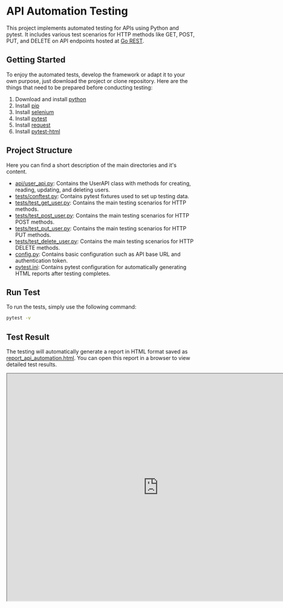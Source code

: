 # API Automation Testing
This project implements automated testing for APIs using Python and pytest. It includes various test scenarios for HTTP methods like GET, POST, PUT, and DELETE on API endpoints hosted at [Go REST](https://gorest.co.in/).

## Getting Started
To enjoy the automated tests, develop the framework or adapt it to your own purpose, just download the project or clone repository.
Here are the things that need to be prepared before conducting testing:
1. Download and install [python](https://www.python.org/downloads/)
2. Install [pip](https://pypi.org/project/pip/)
3. Install [selenium](https://pypi.org/project/selenium/)
4. Install [pytest](https://pypi.org/project/pytest/)
5. Install [request](https://pypi.org/project/requests/)
6. Install [pytest-html](https://pypi.org/project/pytest-html/)

## Project Structure
Here you can find a short description of the main directories and it's content.
- [api/user_api.py](https://github.com/wahuyhidayat/API-Automation-Test-using-Selenium-Python/blob/main/api/user_api.py): Contains the UserAPI class with methods for creating, reading, updating, and deleting users.
- [tests/conftest.py](https://github.com/wahuyhidayat/API-Automation-Test-using-Selenium-Python/blob/main/tests/conftest.py): Contains pytest fixtures used to set up testing data.
- [tests/test_get_user.py](https://github.com/wahuyhidayat/API-Automation-Test-using-Selenium-Python/blob/main/tests/test_get_user.py): Contains the main testing scenarios for HTTP methods.
- [tests/test_post_user.py](https://github.com/wahuyhidayat/API-Automation-Test-using-Selenium-Python/blob/main/tests/test_post_user.py): Contains the main testing scenarios for HTTP POST methods.
- [tests/test_put_user.py](https://github.com/wahuyhidayat/API-Automation-Test-using-Selenium-Python/blob/main/tests/test_put_user.py): Contains the main testing scenarios for HTTP PUT methods.
- [tests/test_delete_user.py](https://github.com/wahuyhidayat/API-Automation-Test-using-Selenium-Python/blob/main/tests/test_delete_user.py): Contains the main testing scenarios for HTTP DELETE methods.
- [config.py](https://github.com/wahuyhidayat/API-Automation-Test-using-Selenium-Python/blob/main/config.py): Contains basic configuration such as API base URL and authentication token.
- [pytest.ini](https://github.com/wahuyhidayat/API-Automation-Test-using-Selenium-Python/blob/main/pytest.ini): Contains pytest configuration for automatically generating HTML reports after testing completes.

## Run Test
To run the tests, simply use the following command:
```bash
pytest -v
```
## Test Result
The testing will automatically generate a report in HTML format saved as [report_api_automation.html](https://github.com/wahuyhidayat/API-Automation-Test-using-Selenium-Python/blob/main/report_api_automation.html). You can open this report in a browser to view detailed test results.
<iframe src="https://github.com/wahuyhidayat/API-Automation-Test-using-Selenium-Python/blob/main/report_api_automation.html" width="800" height="600"></iframe>
